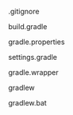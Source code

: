 .gitignore

build.gradle

gradle.properties

settings.gradle



gradle.wrapper

gradlew

gradlew.bat

